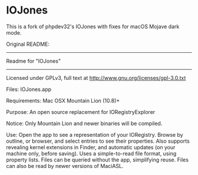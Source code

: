 IOJones
=======

This is a fork of phpdev32's IOJones with fixes for macOS Mojave dark mode.


Original README:
***********************************************************************
Readme for "IOJones"
***********************************************************************
Licensed under GPLv3, full text at http://www.gnu.org/licenses/gpl-3.0.txt

Files:
	IOJones.app

Requirements:
	Mac OSX Mountain Lion (10.8)+

Purpose:
	An open source replacement for IORegistryExplorer
	
Notice:
	Only Mountain Lion and newer binaries will be compiled.

Use:
	Open the app to see a representation of your IORegistry. Browse by
	outline, or browser, and select entries to see their properties.
	Also supports revealing kernel extensions in Finder, and automatic
	updates (on your machine only, before saving). Uses a simple-to-read
	file format, using property lists. Files can be queried without the
	app, simplifying reuse. Files can also be read by newer versions of
	MaciASL.
